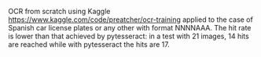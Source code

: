 OCR from scratch using Kaggle https://www.kaggle.com/code/preatcher/ocr-training  applied to the case of Spanish car license plates or any other with format NNNNAAA. The hit rate is lower than that achieved by pytesseract: in a test with 21 images, 14 hits are reached while with pytesseract the hits are 17.
